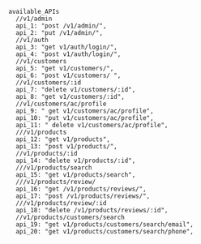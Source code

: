     available_APIs
      //v1/admin
      api_1: "post /v1/admin/",
      api_2: "put /v1/admin/",
      //v1/auth
      api_3: "get v1/auth/login/",
      api_4: "post v1/auth/login/",
      //v1/customers
      api_5: "get v1/customers/",
      api_6: "post v1/customers/ ",
      //v1/customers/:id
      api_7: "delete v1/customers/:id",
      api_8: "get v1/customers/:id",
      //v1/customers/ac/profile
      api_9: " get v1/customers/ac/profile",
      api_10: "put v1/customers/ac/profile",
      api_11: " delete v1/customers/ac/profile",
      ///v1/products
      api_12: "get v1/products",
      api_13: "post v1/products/",
      //v1/products/:id
      api_14: "delete v1/products/:id",
      ///v1/products/search
      api_15: "get v1/products/search",
      ///v1/products/review/
      api_16: "get /v1/products/reviews/",
      api_17: "post /v1/products/reviews/",
      ///v1/products/review/:id
      api_18: "delete /v1/products/reviews/:id",
      //v1/products/customers/search
      api_19: "get v1/products/customers/search/email",
      api_20: "get v1/products/customers/search/phone",
    
